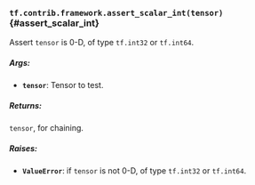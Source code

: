 ### `tf.contrib.framework.assert_scalar_int(tensor)` {#assert_scalar_int}

Assert `tensor` is 0-D, of type `tf.int32` or `tf.int64`.

##### Args:


*  <b>`tensor`</b>: Tensor to test.

##### Returns:

  `tensor`, for chaining.

##### Raises:


*  <b>`ValueError`</b>: if `tensor` is not 0-D, of type `tf.int32` or `tf.int64`.

